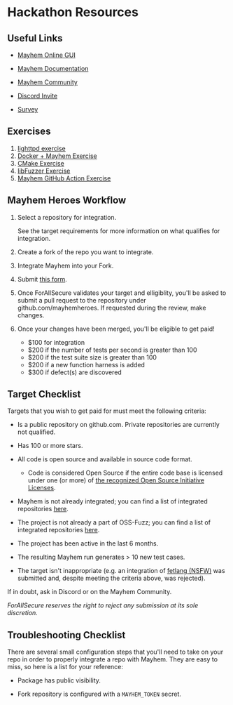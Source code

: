 # Hackathon Resources

## Useful Links

- [Mayhem Online GUI](https://mayhem.forallsecure.com/)

- [Mayhem Documentation](https://mayhem.forallsecure.com/docs/)

- [Mayhem Community](https://community.forallsecure.com/)

- [Discord Invite](https://discord.gg/UNBvxyq6)

- [Survey](https://dydbdnwi0qu.typeform.com/to/jZEKf0it)

## Exercises

1. [lighttpd exercise](lighttpd-example.md)
2. [Docker + Mayhem Exercise](docker-intro.md)
3. [CMake Exercise](cmake-libfuzzer-exercise.md#cmake-exercise)
4. [libFuzzer Exercise](cmake-libfuzzer-exercise.md#libfuzzer-exercise)
5. [Mayhem GitHub Action Exercise](gh-actions.md)

## Mayhem Heroes Workflow

1. Select a repository for integration.

    See the target requirements for more information on what qualifies for integration.

2. Create a fork of the repo you want to integrate.

3. Integrate Mayhem into your Fork.

4. Submit [this form](https://dydbdnwi0qu.typeform.com/to/l6MK0WJp).

5. Once ForAllSecure validates your target and elligiblity, you'll be asked to submit a pull request to the repository under github.com/mayhemheroes. If requested during the review, make changes.

6. Once your changes have been merged, you'll be eligible to get paid!
    * $100 for integration
    * $200 if the number of tests per second is greater than 100
    * $200 if the test suite size is greater than 100
    * $200 if a new function harness is added
    * $300 if defect(s) are discovered

## Target Checklist

Targets that you wish to get paid for must meet the following criteria:

* Is a public repository on github.com.  Private repositories are currently not qualified.

* Has 100 or more stars.

* All code is open source and available in source code format.

    - Code is considered Open Source if the entire code base is licensed under one (or more) of [the recognized Open Source Initiative Licenses](https://opensource.org/licenses/alphabetical). 

* Mayhem is not already integrated; you can find a list of integrated repositories [here](https://github.com/mayhemheroes).

* The project is not already a part of OSS-Fuzz; you can find a list of integrated repositories [here](https://github.com/google/oss-fuzz/tree/master/projects).

* The project has been active in the last 6 months.

* The resulting Mayhem run generates > 10 new test cases.

* The target isn't inappropriate (e.g. an integration of [fetlang (NSFW)](https://github.com/fetlang/fetlang) was submitted and, despite meeting the criteria above, was rejected).

If in doubt, ask in Discord or on the Mayhem Community.

_ForAllSecure reserves the right to reject any submission at its sole discretion._

## Troubleshooting Checklist

There are several small configuration steps that you'll need to take on your repo in order to properly integrate a repo with Mayhem. They are easy to miss, so here is a list for your reference:

* Package has public visibility.

* Fork repository is configured with a `MAYHEM_TOKEN` secret.


